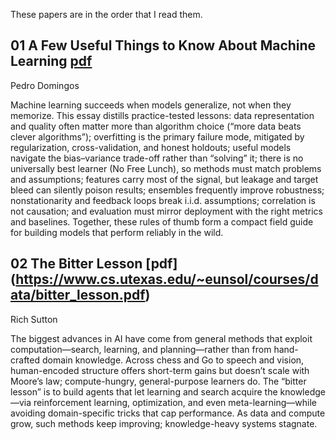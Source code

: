 These papers are in the order that I read them.


## 01 A Few Useful Things to Know About Machine Learning [pdf](https://homes.cs.washington.edu/~pedrod/papers/cacm12.pdf)
Pedro Domingos

Machine learning succeeds when models generalize, not when they memorize. This essay distills practice-tested lessons: data representation and quality often matter more than algorithm choice (“more data beats clever algorithms”); overfitting is the primary failure mode, mitigated by regularization, cross-validation, and honest holdouts; useful models navigate the bias–variance trade-off rather than “solving” it; there is no universally best learner (No Free Lunch), so methods must match problems and assumptions; features carry most of the signal, but leakage and target bleed can silently poison results; ensembles frequently improve robustness; nonstationarity and feedback loops break i.i.d. assumptions; correlation is not causation; and evaluation must mirror deployment with the right metrics and baselines. Together, these rules of thumb form a compact field guide for building models that perform reliably in the wild.


## 02 The Bitter Lesson [pdf] (https://www.cs.utexas.edu/~eunsol/courses/data/bitter_lesson.pdf)
Rich Sutton

The biggest advances in AI have come from general methods that exploit computation—search, learning, and planning—rather than from hand-crafted domain knowledge. Across chess and Go to speech and vision, human-encoded structure offers short-term gains but doesn’t scale with Moore’s law; compute-hungry, general-purpose learners do. The “bitter lesson” is to build agents that let learning and search acquire the knowledge—via reinforcement learning, optimization, and even meta-learning—while avoiding domain-specific tricks that cap performance. As data and compute grow, such methods keep improving; knowledge-heavy systems stagnate.